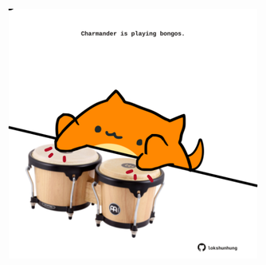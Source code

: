 <!-- built at 19/03/2022, 15:01:04 UTC -->
<p align="center">
  <img width="500" height="500" src="./ReadmeImage.svg">
</p>
